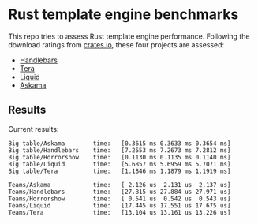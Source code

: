 # Rust template engine benchmarks

This repo tries to assess Rust template engine performance. Following the
download ratings from [crates.io][crates], these four projects are assessed:

- [Handlebars][handlebars]
- [Tera][tera]
- [Liquid][liquid]
- [Askama][askama]

[crates]: https://crates.io/categories/template-engine
[handlebars]: https://github.com/sunng87/handlebars-rust
[tera]: https://github.com/Keats/tera
[liquid]: https://github.com/cobalt-org/liquid-rust
[askama]: https://github.com/djc/askama

## Results

Current results:

```
Big table/Askama        time:   [0.3615 ms 0.3633 ms 0.3654 ms]                             
Big table/Handlebars    time:   [7.2553 ms 7.2673 ms 7.2812 ms]
Big table/Horrorshow    time:   [0.1130 ms 0.1135 ms 0.1140 ms]                                 
Big table/Liquid        time:   [5.6857 ms 5.6959 ms 5.7071 ms]                              
Big table/Tera          time:   [1.1846 ms 1.1879 ms 1.1919 ms]                            

Teams/Askama            time:   [ 2.126 us  2.131 us  2.137 us]                          
Teams/Handlebars        time:   [27.815 us 27.884 us 27.971 us]                              
Teams/Horrorshow        time:   [ 0.541 us  0.542 us  0.543 us]                              
Teams/Liquid            time:   [17.445 us 17.551 us 17.675 us]                          
Teams/Tera              time:   [13.104 us 13.161 us 13.226 us]                        
```
